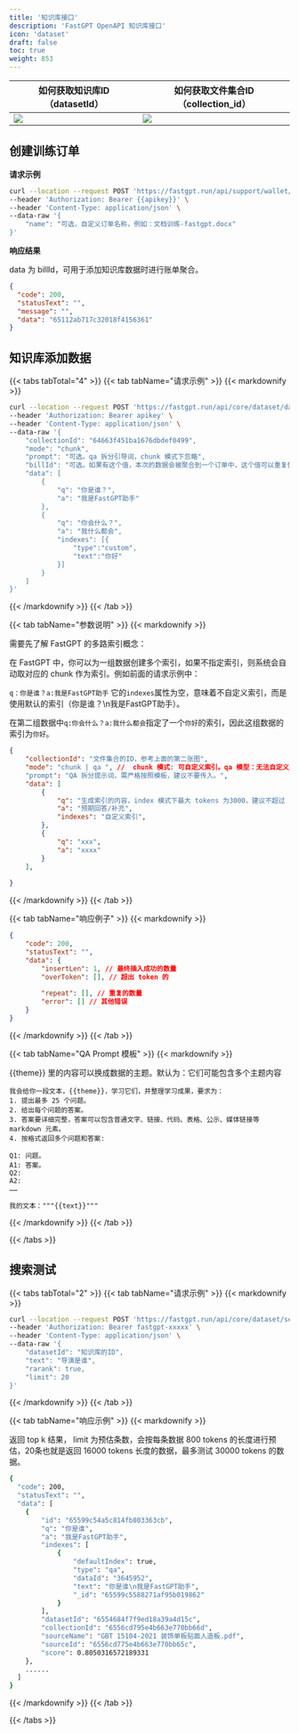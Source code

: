 ```yaml
---
title: '知识库接口'
description: 'FastGPT OpenAPI 知识库接口'
icon: 'dataset'
draft: false
toc: true
weight: 853
---
```


| 如何获取知识库ID（datasetId） | 如何获取文件集合ID（collection_id） |
| --------------------- | --------------------- |
| ![](/imgs/getDatasetId.png) | ![](/imgs/getfile_id.png) |



## 创建训练订单

**请求示例**

```bash
curl --location --request POST 'https://fastgpt.run/api/support/wallet/bill/createTrainingBill' \
--header 'Authorization: Bearer {{apikey}}' \
--header 'Content-Type: application/json' \
--data-raw '{
    "name": "可选，自定义订单名称，例如：文档训练-fastgpt.docx"
}'
```

**响应结果**

data 为 billId，可用于添加知识库数据时进行账单聚合。

```json
{
  "code": 200,
  "statusText": "",
  "message": "",
  "data": "65112ab717c32018f4156361"
}
```

## 知识库添加数据

{{< tabs tabTotal="4" >}}
{{< tab tabName="请求示例" >}}
{{< markdownify >}}

```bash
curl --location --request POST 'https://fastgpt.run/api/core/dataset/data/pushData' \
--header 'Authorization: Bearer apikey' \
--header 'Content-Type: application/json' \
--data-raw '{
    "collectionId": "64663f451ba1676dbdef0499",
    "mode": "chunk",
    "prompt": "可选。qa 拆分引导词，chunk 模式下忽略",
    "billId": "可选。如果有这个值，本次的数据会被聚合到一个订单中，这个值可以重复使用。可以参考 [创建训练订单] 获取该值。",
    "data": [
        {
            "q": "你是谁？",
            "a": "我是FastGPT助手"
        },
        {
            "q": "你会什么？",
            "a": "我什么都会",
            "indexes": [{
                "type":"custom",
                "text":"你好"
            }]
        }
    ]
}'
```

{{< /markdownify >}}
{{< /tab >}}

{{< tab tabName="参数说明" >}}
{{< markdownify >}}

需要先了解 FastGPT 的多路索引概念：

在 FastGPT 中，你可以为一组数据创建多个索引，如果不指定索引，则系统会自动取对应的 chunk 作为索引。例如前面的请求示例中：

`q：你是谁？a:我是FastGPT助手` 它的`indexes`属性为空，意味着不自定义索引，而是使用默认的索引（你是谁？\n我是FastGPT助手）。

在第二组数据中`q:你会什么？a:我什么都会`指定了一个`你好`的索引，因此这组数据的索引为`你好`。

```json
{
    "collectionId": "文件集合的ID，参考上面的第二张图",
    "mode": "chunk | qa ", //  chunk 模式: 可自定义索引。qa 模型：无法自定义索引，会自动取 data 中的 q 作为数据，让模型自动生成问答对和索引。
    "prompt": "QA 拆分提示词，需严格按照模板，建议不要传入。",
    "data": [
        {
            "q": "生成索引的内容，index 模式下最大 tokens 为3000，建议不超过 1000",
            "a": "预期回答/补充",
            "indexes": "自定义索引",
        },
        {
            "q": "xxx",
            "a": "xxxx"
        }
    ],
    
}
```

{{< /markdownify >}}
{{< /tab >}}

{{< tab tabName="响应例子" >}}
{{< markdownify >}}

```json
{
    "code": 200,
    "statusText": "",
    "data": {
        "insertLen": 1, // 最终插入成功的数量
        "overToken": [], // 超出 token 的
       
        "repeat": [], // 重复的数量
        "error": [] // 其他错误
    }
}
```

{{< /markdownify >}}
{{< /tab >}}

{{< tab tabName="QA Prompt 模板" >}}
{{< markdownify >}}

{{theme}} 里的内容可以换成数据的主题。默认为：它们可能包含多个主题内容

```
我会给你一段文本，{{theme}}，学习它们，并整理学习成果，要求为：
1. 提出最多 25 个问题。
2. 给出每个问题的答案。
3. 答案要详细完整，答案可以包含普通文字、链接、代码、表格、公示、媒体链接等 markdown 元素。
4. 按格式返回多个问题和答案:

Q1: 问题。
A1: 答案。
Q2:
A2:
……

我的文本："""{{text}}"""
```

{{< /markdownify >}}
{{< /tab >}}

{{< /tabs >}}


## 搜索测试

{{< tabs tabTotal="2" >}}
{{< tab tabName="请求示例" >}}
{{< markdownify >}}

```bash
curl --location --request POST 'https://fastgpt.run/api/core/dataset/searchTest' \
--header 'Authorization: Bearer fastgpt-xxxxx' \
--header 'Content-Type: application/json' \
--data-raw '{
    "datasetId": "知识库的ID",
    "text": "导演是谁",
    "rarank": true,
    "limit": 20
}'
```

{{< /markdownify >}}
{{< /tab >}}

{{< tab tabName="响应示例" >}}
{{< markdownify >}}

返回 top k 结果， limit 为预估条数，会按每条数据 800 tokens 的长度进行预估，20条也就是返回 16000 tokens 长度的数据，最多测试 30000 tokens 的数据。

```bash
{
  "code": 200,
  "statusText": "",
  "data": [
    {
        "id": "65599c54a5c814fb803363cb",
        "q": "你是谁",
        "a": "我是FastGPT助手",
        "indexes": [
            {
                "defaultIndex": true,
                "type": "qa",
                "dataId": "3645952",
                "text": "你是谁\n我是FastGPT助手",
                "_id": "65599c5588271af95b019862"
            }
        ],
        "datasetId": "6554684f7f9ed18a39a4d15c",
        "collectionId": "6556cd795e4b663e770bb66d",
        "sourceName": "GBT 15104-2021 装饰单板贴面人造板.pdf",
        "sourceId": "6556cd775e4b663e770bb65c",
        "score": 0.8050316572189331
    },
    ......
  ]
}
```

{{< /markdownify >}}
{{< /tab >}}

{{< /tabs >}}
